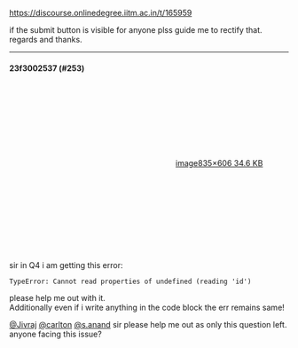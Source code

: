 https://discourse.onlinedegree.iitm.ac.in/t/165959

if the submit button is visible for anyone plss guide me to rectify that.<br/>
regards and thanks.</p><hr>

<h4>23f3002537 (#253)</h4>
<p><div class="lightbox-wrapper"><a class="lightbox" data-download-href="/uploads/short-url/yRjGun84ROwG7EQkDvJ2lxPl7cx.png?dl=1" href="https://europe1.discourse-cdn.com/flex013/uploads/iitm/original/3X/f/4/f450d51580b01f5c78c74fda3d31e33c39d5e4cd.png" rel="noopener nofollow ugc" title="image"><div class="meta"><svg aria-hidden="true" class="fa d-icon d-icon-far-image svg-icon"><use href="#far-image"></use></svg><span class="filename">image</span><span class="informations">835×606 34.6 KB</span><svg aria-hidden="true" class="fa d-icon d-icon-discourse-expand svg-icon"><use href="#discourse-expand"></use></svg></div></a></div><br/>
sir in Q4 i am getting this error:</p>
<pre><code class="lang-auto">TypeError: Cannot read properties of undefined (reading 'id')
</code></pre>
<p>please help me out with it.<br/>
Additionally even if i write anything in the code block the err remains same!</p>
<p><a class="mention" href="/u/jivraj">@Jivraj</a> <a class="mention" href="/u/carlton">@carlton</a> <a class="mention" href="/u/s.anand">@s.anand</a> sir please help me out as only this question left.<br/>
anyone facing this issue?